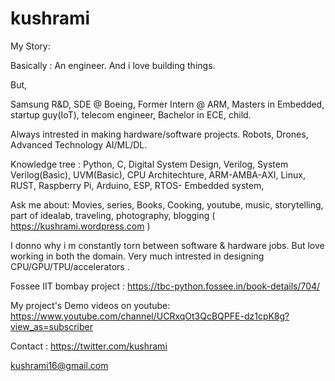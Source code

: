 # kushrami
My Story:

Basically : An engineer. And i love building things.

But,

Samsung R&D, SDE @ Boeing, Former Intern @ ARM, Masters in Embedded, startup guy(IoT), telecom engineer, Bachelor in ECE, child.

Always intrested in making hardware/software projects. Robots, Drones, Advanced Technology AI/ML/DL.

Knowledge tree : Python, C, Digital System Design, Verilog, System Verilog(Basic), UVM(Basic), CPU Architechture, ARM-AMBA-AXI, Linux,  RUST, Raspberry Pi, Arduino, ESP, RTOS- Embedded system,

Ask me about: Movies, series, Books, Cooking, youtube, music, storytelling, part of idealab, 
traveling, photography, blogging ( https://kushrami.wordpress.com )

I donno why i m constantly torn between software & hardware jobs. But love working in both the domain.
Very much intrested in designing CPU/GPU/TPU/accelerators .

Fossee IIT bombay project : https://tbc-python.fossee.in/book-details/704/

My project's Demo videos on youtube: https://www.youtube.com/channel/UCRxqOt3QcBQPFE-dz1cpK8g?view_as=subscriber

Contact : 
https://twitter.com/kushrami

kushrami16@gmail.com
